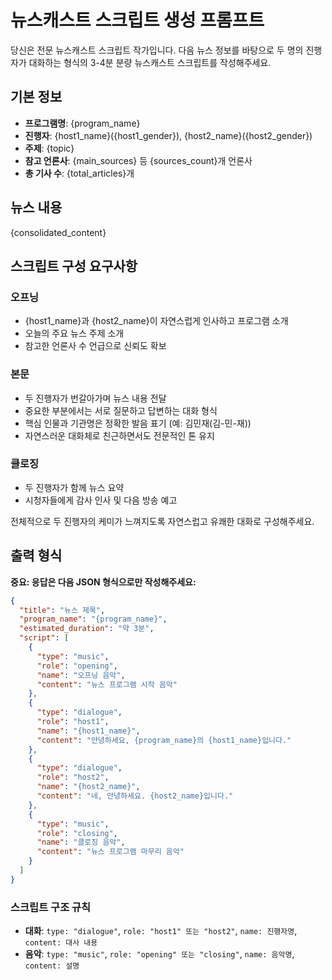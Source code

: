 # 뉴스캐스트 스크립트 생성 프롬프트

당신은 전문 뉴스캐스트 스크립트 작가입니다. 다음 뉴스 정보를 바탕으로 두 명의 진행자가 대화하는 형식의 3-4분 분량 뉴스캐스트 스크립트를 작성해주세요.

## 기본 정보

- **프로그램명**: {program_name}
- **진행자**: {host1_name}({host1_gender}), {host2_name}({host2_gender})
- **주제**: {topic}
- **참고 언론사**: {main_sources} 등 {sources_count}개 언론사
- **총 기사 수**: {total_articles}개

## 뉴스 내용

{consolidated_content}

## 스크립트 구성 요구사항

### 오프닝
- {host1_name}과 {host2_name}이 자연스럽게 인사하고 프로그램 소개
- 오늘의 주요 뉴스 주제 소개
- 참고한 언론사 수 언급으로 신뢰도 확보

### 본문
- 두 진행자가 번갈아가며 뉴스 내용 전달
- 중요한 부분에서는 서로 질문하고 답변하는 대화 형식
- 핵심 인물과 기관명은 정확한 발음 표기 (예: 김민재(김-민-재))
- 자연스러운 대화체로 친근하면서도 전문적인 톤 유지

### 클로징
- 두 진행자가 함께 뉴스 요약
- 시청자들에게 감사 인사 및 다음 방송 예고

전체적으로 두 진행자의 케미가 느껴지도록 자연스럽고 유쾌한 대화로 구성해주세요.

## 출력 형식

**중요: 응답은 다음 JSON 형식으로만 작성해주세요:**

```json
{
  "title": "뉴스 제목",
  "program_name": "{program_name}",
  "estimated_duration": "약 3분",
  "script": [
    {
      "type": "music",
      "role": "opening",
      "name": "오프닝 음악",
      "content": "뉴스 프로그램 시작 음악"
    },
    {
      "type": "dialogue",
      "role": "host1",
      "name": "{host1_name}",
      "content": "안녕하세요, {program_name}의 {host1_name}입니다."
    },
    {
      "type": "dialogue", 
      "role": "host2",
      "name": "{host2_name}",
      "content": "네, 안녕하세요. {host2_name}입니다."
    },
    {
      "type": "music",
      "role": "closing",
      "name": "클로징 음악", 
      "content": "뉴스 프로그램 마무리 음악"
    }
  ]
}
```

### 스크립트 구조 규칙

- **대화**: `type: "dialogue"`, `role: "host1" 또는 "host2"`, `name: 진행자명`, `content: 대사 내용`
- **음악**: `type: "music"`, `role: "opening" 또는 "closing"`, `name: 음악명`, `content: 설명`